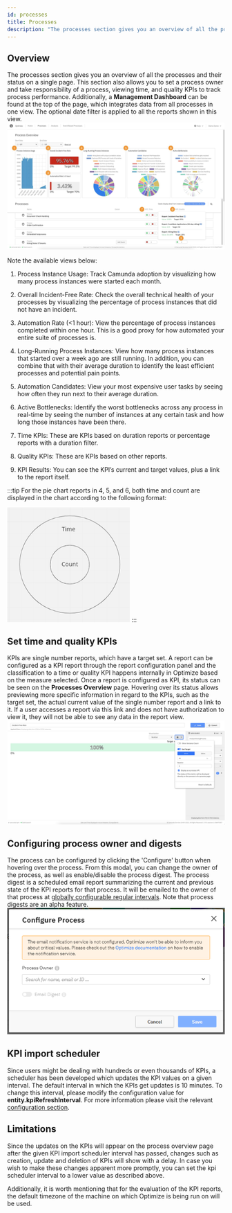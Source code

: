 ```yaml
---
id: processes
title: Processes
description: "The processes section gives you an overview of all the processes and their status on a single page."
---
```


## Overview

The processes section gives you an overview of all the processes and their status on a single page.
This section also allows you to set a process owner and take responsibility of a process, viewing time, and quality KPIs to track process performance. Additionally, a **Management Dashboard** can be found at the top of the page, which integrates data from all processes in one view. The optional date filter is applied to all the reports shown in this view.
![Processes page](./img/processOverview.png)

Note the available views below:

1. Process Instance Usage: Track Camunda adoption by visualizing how many process instances were started each month.

2. Overall Incident-Free Rate: Check the overall technical health of your processes by visualizing the percentage of process instances that did not have an incident.

3. Automation Rate (<1 hour): View the percentage of process instances completed within one hour. This is a good proxy for how automated your entire suite of processes is.

4. Long-Running Process Instances: View how many process instances that started over a week ago are still running. In addition, you can combine that with their average duration to identify the least efficient processes and potential pain points.

5. Automation Candidates: View your most expensive user tasks by seeing how often they run next to their average duration.

6. Active Bottlenecks: Identify the worst bottlenecks across any process in real-time by seeing the number of instances at any certain task and how long those instances have been there.

7. Time KPIs: These are KPIs based on duration reports or percentage reports with a duration filter.

8. Quality KPIs: These are KPIs based on other reports.

9. KPI Results: You can see the KPI’s current and target values, plus a link to the report itself.

:::tip
For the pie chart reports in 4, 5, and 6, both time and count are displayed in the chart according to the following format:

![Pie chart format](./img/pieFormat.png)
:::

## Set time and quality KPIs

KPIs are single number reports, which have a target set. A report can be configured as a KPI report through the report configuration panel and the classification to a time or quality KPI happens internally in Optimize based on the measure selected.
Once a report is configured as KPI, its status can be seen on the **Processes Overview** page. Hovering over its status allows previewing more specific information in regard to the KPIs, such as the target set, the actual current value of the single number report and a link to it. If a user accesses a report via this link and does not have authorization to view it, they will not be able to see any data in the report view.
![Set time and quality KPIs](./img/kpiConfiguration.png)

## Configuring process owner and digests

The process can be configured by clicking the 'Configure' button when hovering over the process. From this modal, you can change the owner of the process, as well as enable/disable the process digest. The process digest is a scheduled email report summarizing the current and previous state of the KPI reports for that process. It will be emailed to the owner of that process at [globally configurable regular intervals](/self-managed/optimize-deployment/configuration/system-configuration.md/#digest). Note that process digests are an alpha feature.
![Configure Process](./img/configureProcess.png)

## KPI import scheduler

Since users might be dealing with hundreds or even thousands of KPIs, a scheduler has been developed which updates the KPI values on a given interval. The default interval in which the KPIs get updates is 10 minutes.
To change this interval, please modify the configuration value for **entity.kpiRefreshInterval**. For more information please visit the relevant [configuration section](/self-managed/optimize-deployment/configuration/system-configuration.md).

## Limitations

Since the updates on the KPIs will appear on the process overview page after the given KPI import scheduler interval has passed, changes such as creation, update and deletion of KPIs will show with a delay. In case you wish to make these changes apparent more promptly, you can set the kpi scheduler interval to a lower value as described above.

Additionally, it is worth mentioning that for the evaluation of the KPI reports, the default timezone of the machine on which Optimize is being run on will be used.
